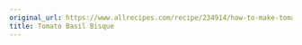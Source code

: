 ```yaml
---
original_url: https://www.allrecipes.com/recipe/234914/how-to-make-tomato-bisque/
title: Tomato Basil Bisque
---
```

